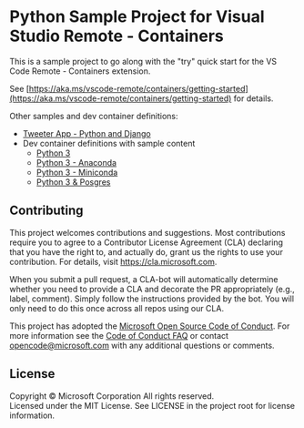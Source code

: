# Python Sample Project for Visual Studio Remote - Containers

This is a sample project to go along with the "try" quick start for the VS Code Remote - Containers extension.

See [https://aka.ms/vscode-remote/containers/getting-started](https://aka.ms/vscode-remote/containers/getting-started) for details.

Other samples and dev container definitions:
- [Tweeter App - Python and Django](https://github.com/Microsoft/python-sample-tweeterapp)
- Dev container definitions with sample content
    - [Python 3](https://github.com/Microsoft/vscode-dev-containers/tree/master/containers/python-3)
    - [Python 3 - Anaconda](https://github.com/Microsoft/vscode-dev-containers/tree/master/containers/python-3-anaconda)
    - [Python 3 - Miniconda](https://github.com/Microsoft/vscode-dev-containers/tree/master/containers/python-3-miniconda)
    - [Python 3 & Posgres](https://github.com/Microsoft/vscode-dev-containers/tree/master/containers/python-3-posgres)

## Contributing

This project welcomes contributions and suggestions.  Most contributions require you to agree to a
Contributor License Agreement (CLA) declaring that you have the right to, and actually do, grant us
the rights to use your contribution. For details, visit https://cla.microsoft.com.

When you submit a pull request, a CLA-bot will automatically determine whether you need to provide
a CLA and decorate the PR appropriately (e.g., label, comment). Simply follow the instructions
provided by the bot. You will only need to do this once across all repos using our CLA.

This project has adopted the [Microsoft Open Source Code of Conduct](https://opensource.microsoft.com/codeofconduct/).
For more information see the [Code of Conduct FAQ](https://opensource.microsoft.com/codeofconduct/faq/) or
contact [opencode@microsoft.com](mailto:opencode@microsoft.com) with any additional questions or comments.

## License

Copyright © Microsoft Corporation All rights reserved.<br />
Licensed under the MIT License. See LICENSE in the project root for license information.